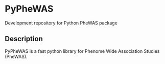 # PyPheWAS
Development repository for Python PheWAS package

## Description
PyPheWAS is a fast python library for Phenome Wide Association Studies (PheWAS).
